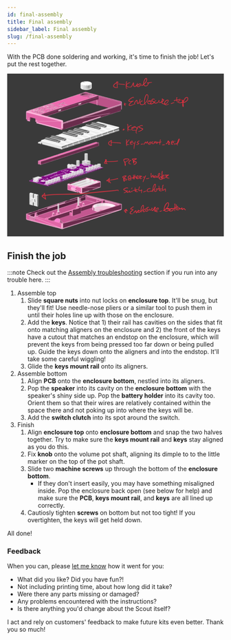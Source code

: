 ```yaml
---
id: final-assembly
title: Final assembly
sidebar_label: Final assembly
slug: /final-assembly
---
```


With the PCB done soldering and working, it's time to finish the job! Let's put the rest together.

![Scout's final assembly](/img/scout_pieces.png)

## Finish the job

:::note
Check out the [Assembly troubleshooting](assembly-troubleshooting) section if you run into any trouble here.
:::

1. Assemble top
   1. Slide **square nuts** into nut locks on **enclosure top**. It'll be snug, but they'll fit! Use needle-nose pliers or a similar tool to push them in until their holes line up with those on the enclosure.
   2. Add the **keys**. Notice that 1) their rail has cavities on the sides that fit onto matching aligners on the enclosure and 2) the front of the keys have a cutout that matches an endstop on the enclosure, which will prevent the keys from being pressed too far down or being pulled up. Guide the keys down onto the aligners and into the endstop. It'll take some careful wiggling!
   3. Glide the **keys mount rail** onto its aligners.
2. Assemble bottom
   1. Align **PCB** onto the **enclosure bottom**, nestled into its aligners.
   2. Pop the **speaker** into its cavity on the **enclosure bottom** with the speaker's shiny side up. Pop the **battery holder** into its cavity too. Orient them so that their wires are relatively contained within the space there and not poking up into where the keys will be.
   3. Add the **switch clutch** into its spot around the switch.
3. Finish
   1. Align **enclosure top** onto **enclosure bottom** and snap the two halves together. Try to make sure the **keys mount rail** and **keys** stay aligned as you do this.
   2. Fix **knob** onto the volume pot shaft, aligning its dimple to to the little marker on the top of the pot shaft.
   3. Slide two **machine screws** up through the bottom of the **enclosure bottom**.
      - If they don't insert easily, you may have something misaligned inside. Pop the enclosure back open (see below for help) and make sure the **PCB**, **keys mount rail**, and **keys** are all lined up correctly.
   4. Cautiosly tighten **screws** on bottom but not too tight! If you overtighten, the keys will get held down.

All done!

### Feedback

When you can, please [let me know](https://www.oskitone.com/contact) how it went for you:

- What did you like? Did you have fun?!
- Not including printing time, about how long did it take?
- Were there any parts missing or damaged?
- Any problems encountered with the instructions?
- Is there anything you'd change about the Scout itself?

I act and rely on customers' feedback to make future kits even better. Thank you so much!
